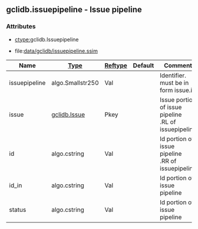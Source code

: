 ## gclidb.issuepipeline - Issue pipeline


### Attributes
<a href="#attributes"></a>
* [ctype:](/txt/ssimdb/dmmeta/ctype.md)gclidb.Issuepipeline

* file:[data/gclidb/issuepipeline.ssim](/data/gclidb/issuepipeline.ssim)

|Name|[Type](/txt/ssimdb/dmmeta/ctype.md)|[Reftype](/txt/ssimdb/dmmeta/reftype.md)|Default|Comment|
|---|---|---|---|---|
|issuepipeline|algo.Smallstr250|Val||Identifier. must be in form issue.id|
|issue|[gclidb.Issue](/txt/ssimdb/gclidb/issue.md)|Pkey||Issue portion of issue pipeline<br>.RL of issuepipeline|
|id|algo.cstring|Val||Id portion of issue pipeline<br>.RR of issuepipeline|
|id_in|algo.cstring|Val||Id portion of issue pipeline|
|status|algo.cstring|Val||Id portion of issue pipeline|

